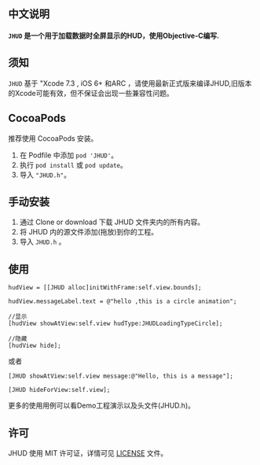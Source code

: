 
## 中文说明
#### `JHUD` 是一个用于加载数据时全屏显示的HUD，使用Objective-C编写.

## 须知
`JHUD` 基于 "Xcode 7.3 , iOS 6+ 和ARC ，请使用最新正式版来编译JHUD,旧版本的Xcode可能有效，但不保证会出现一些兼容性问题。

## CocoaPods

推荐使用 CocoaPods 安装。

1. 在 Podfile 中添加 `pod 'JHUD'`。
2. 执行 `pod install` 或 `pod update`。
3. 导入 `"JHUD.h"`。


## 手动安装
1. 通过 Clone or download 下载 JHUD 文件夹内的所有内容。
2. 将 JHUD 内的源文件添加(拖放)到你的工程。
3. 导入 `JHUD.h` 。

## 使用

```
hudView = [[JHUD alloc]initWithFrame:self.view.bounds];

hudView.messageLabel.text = @"hello ,this is a circle animation";

//显示
[hudView showAtView:self.view hudType:JHUDLoadingTypeCircle];

//隐藏 
[hudView hide];
```
或者

```
[JHUD showAtView:self.view message:@"Hello, this is a message"];

[JHUD hideForView:self.view];
```


更多的使用用例可以看Demo工程演示以及头文件(JHUD.h)。


## 许可

JHUD 使用 MIT 许可证，详情可见 [LICENSE](LICENSE) 文件。